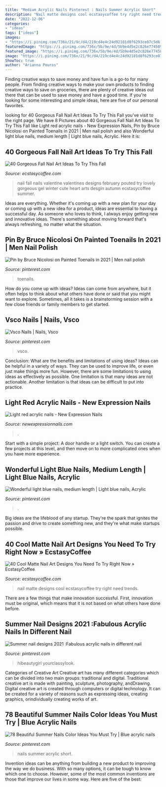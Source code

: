 ```yaml
---
title: "Medium Acrylic Nails Pinterest : Nails Summer Acrylic Short"
description: "Nail matte designs cool ecstasycoffee try right need trends"
date: "2022-12-06"
categories:
- "ideas"
tags: ["ideas"]
images:
- "https://i.pinimg.com/736x/21/9c/d4/219cd4e4c24d92181d8f6293ce07c5d6.jpg"
featuredImage: "https://i.pinimg.com/736x/5b/9e/4d/5b9e4d5e2c826e7745894be224f98fb0.jpg"
featured_image: "https://i.pinimg.com/736x/5b/9e/4d/5b9e4d5e2c826e7745894be224f98fb0.jpg"
image: "https://i.pinimg.com/736x/21/9c/d4/219cd4e4c24d92181d8f6293ce07c5d6.jpg"
ShowToc: true
author: "Arianna Pouros"
---
```



Finding creative ways to save money and have fun is a go-to for many people. From finding creative ways to make your own products to finding creative ways to save on groceries, there are plenty of creative ideas out there that can be used to save money and have a good time. If you're looking for some interesting and simple ideas, here are five of our personal favorites.

	

		
looking for 40 Gorgeous Fall Nail Art Ideas To Try This Fall you've visit to the right page. We have 8 Pictures about 40 Gorgeous Fall Nail Art Ideas To Try This Fall like Light red acrylic nails - New Expression Nails, Pin by Bruce Nicolosi on Painted Toenails in 2021 | Men nail polish and also Wonderful light blue nails, medium length | Light blue nails, Acrylic. Here it is:
		
    
## 40 Gorgeous Fall Nail Art Ideas To Try This Fall

<img loading=lazy src="https://i0.wp.com/www.ecstasycoffee.com/wp-content/uploads/2016/09/Fall-Nail-Art-Idea.jpg" onerror="this.onerror=null;this.src='https://tse4.mm.bing.net/th?id=OIP.1A-vdxllfIjJuCMLymknwgHaNJ&amp;pid=15.1';" alt="40 Gorgeous Fall Nail Art Ideas To Try This Fall">

_Source: ecstasycoffee.com_

>nail fall nails valentine valentines designs february pouted try lovely gorgeous gel winter cute heart arts desgin autumn ecstasycoffee summer. 

	

Ideas are everything. Whether it's coming up with a new plan for your day or coming up with a new idea for a product, ideas are essential to having a successful day. As someone who loves to think, I always enjoy getting new and innovative ideas. There's something about moving forward that's always refreshing, no matter what the situation.

    
## Pin By Bruce Nicolosi On Painted Toenails In 2021 | Men Nail Polish

<img loading=lazy src="https://i.pinimg.com/736x/5b/9e/4d/5b9e4d5e2c826e7745894be224f98fb0.jpg" onerror="this.onerror=null;this.src='https://tse4.mm.bing.net/th?id=OIP.dswwHk_0tAPn806ma2--iQHaJ4&amp;pid=15.1';" alt="Pin by Bruce Nicolosi on Painted Toenails in 2021 | Men nail polish">

_Source: pinterest.com_

>toenails. 

	

How do you come up with ideas?
Ideas can come from anywhere, but it often helps to think about what others have done or said that you might want to explore. Sometimes, all it takes is a brainstorming session with a few close friends or family members to get started.

    
## Vsco Nails | Nails, Vsco

<img loading=lazy src="https://i.pinimg.com/736x/20/c5/ec/20c5eca3b994af8c3750f10b54fba180.jpg" onerror="this.onerror=null;this.src='https://tse4.mm.bing.net/th?id=OIP.pxeh9PKRHwxX1c_aKBWOngHaNK&amp;pid=15.1';" alt="Vsco Nails | Nails, Vsco">

_Source: pinterest.com_

>vsco. 

	

Conclusion: What are the benefits and limitations of using ideas?
Ideas can be helpful in a variety of ways. They can be used to improve life, or even just make things more fun. However, there are some limitations to using ideas as effectively as possible. One limitation is that many ideas are not actionable. Another limitation is that ideas can be difficult to put into practice.

    
## Light Red Acrylic Nails - New Expression Nails

<img loading=lazy src="https://newexpressionnails.com/wp-content/uploads/2019/02/light-red-acrylic-nails-1-768x1024.jpg" onerror="this.onerror=null;this.src='https://tse1.mm.bing.net/th?id=OIP.OLqVQVwr7WRuKnOBLNovtwHaJ4&amp;pid=15.1';" alt="Light red acrylic nails - New Expression Nails">

_Source: newexpressionnails.com_

>. 

	

Start with a simple project: A door handle or a light switch. You can create a few projects at this level, and then move on to more complicated ones when you have more experience.

    
## Wonderful Light Blue Nails, Medium Length | Light Blue Nails, Acrylic

<img loading=lazy src="https://i.pinimg.com/736x/8a/16/23/8a1623dacb5697ea1cb0aca23cfd244f.jpg" onerror="this.onerror=null;this.src='https://tse3.mm.bing.net/th?id=OIP.RgBE3OR6mjtvVTxta_3b2gHaNQ&amp;pid=15.1';" alt="Wonderful light blue nails, medium length | Light blue nails, Acrylic">

_Source: pinterest.com_

>. 

	

Big ideas are the lifeblood of any startup. They're the spark that ignites the passion and drive to create something new, and they're what make startups possible.

    
## 40 Cool Matte Nail Art Designs You Need To Try Right Now » EcstasyCoffee

<img loading=lazy src="https://i0.wp.com/www.ecstasycoffee.com/wp-content/uploads/2016/09/Matte-Nail-Art-Ideas-@EcstasyCoffee-7.jpg" onerror="this.onerror=null;this.src='https://tse2.mm.bing.net/th?id=OIP.C2T3nz9OcxJx8llxIZThUwHaIW&amp;pid=15.1';" alt="40 Cool Matte Nail Art Designs You Need To Try Right Now » EcstasyCoffee">

_Source: ecstasycoffee.com_

>nail matte designs cool ecstasycoffee try right need trends. 

	

There are a few things that make innovation successful. First, innovation must be original, which means that it is not based on what others have done before.

    
## Summer Nail Designs 2021 :Fabulous Acrylic Nails In Different Nail

<img loading=lazy src="https://i.pinimg.com/736x/6d/8b/ee/6d8beee8f804abece8993d5d9b4613e1.jpg" onerror="this.onerror=null;this.src='https://tse3.mm.bing.net/th?id=OIP._RptMb6yUvvTlIXE5PVG2QHaKo&amp;pid=15.1';" alt="Summer nail designs 2021 :Fabulous acrylic nails in different nail">

_Source: pinterest.com_

>hibeautygirl yourclassylook. 

	

Categories of Creative Art
Creative art has many different categories which can be divided into two main groups: traditional and digital. Traditional creative art is made with painting, sculpture, photography, andDrawing. Digital creative art is created through computers or digital technology. It can be created for a variety of reasons such as expressing ideas, creating graphics, orindividually creating works of art.

    
## 78 Beautiful Summer Nails Color Ideas You Must Try | Blue Acrylic Nails

<img loading=lazy src="https://i.pinimg.com/736x/21/9c/d4/219cd4e4c24d92181d8f6293ce07c5d6.jpg" onerror="this.onerror=null;this.src='https://tse2.mm.bing.net/th?id=OIP.ZkSgnQ-8vrU7RooU2NJ6QAHaJ4&amp;pid=15.1';" alt="78 Beautiful Summer Nails Color Ideas You Must Try | Blue acrylic nails">

_Source: pinterest.com_

>nails summer acrylic short. 

	

Invention ideas can be anything from building a new product to improving the way we do business. With so many options, it can be tough to know which one to choose. However, some of the most common inventions are those that improve our lives in some way. Here are five of the best: 

